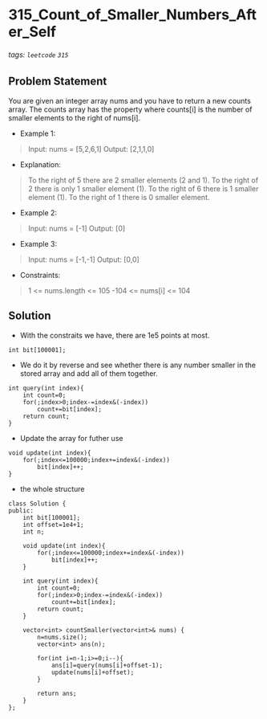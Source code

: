 # 315_Count_of_Smaller_Numbers_After_Self
###### tags: `leetcode` `315`
## Problem Statement
You are given an integer array nums and you have to return a new counts array. The counts array has the property where counts[i] is the number of smaller elements to the right of nums[i].

 

- Example 1:

> Input: nums = [5,2,6,1]
Output: [2,1,1,0]
- Explanation:
> To the right of 5 there are 2 smaller elements (2 and 1).
To the right of 2 there is only 1 smaller element (1).
To the right of 6 there is 1 smaller element (1).
To the right of 1 there is 0 smaller element.
- Example 2:

> Input: nums = [-1]
Output: [0]
- Example 3:

> Input: nums = [-1,-1]
Output: [0,0]
 

- Constraints:

> 1 <= nums.length <= 105
-104 <= nums[i] <= 104

## Solution
- With the constraits we have, there are 1e5 points at most.

```cpp=
int bit[100001];
```
- We do it by reverse and see whether there is any number smaller in the stored array and add all of them together.

```cpp=
int query(int index){
    int count=0;
    for(;index>0;index-=index&(-index))
        count+=bit[index];
    return count;
}
```
- Update the array for futher use

```cpp=
void update(int index){
    for(;index<=100000;index+=index&(-index))
        bit[index]++;
}
```
- the whole structure
```cpp=
class Solution {
public:
    int bit[100001];
    int offset=1e4+1;
    int n;
    
    void update(int index){
        for(;index<=100000;index+=index&(-index))
            bit[index]++;
    }
    
    int query(int index){
        int count=0;
        for(;index>0;index-=index&(-index))
            count+=bit[index];
        return count;
    }
    
    vector<int> countSmaller(vector<int>& nums) {
        n=nums.size();
        vector<int> ans(n);
        
        for(int i=n-1;i>=0;i--){
            ans[i]=query(nums[i]+offset-1);
            update(nums[i]+offset);
        }
        
        return ans;
    }
};
```